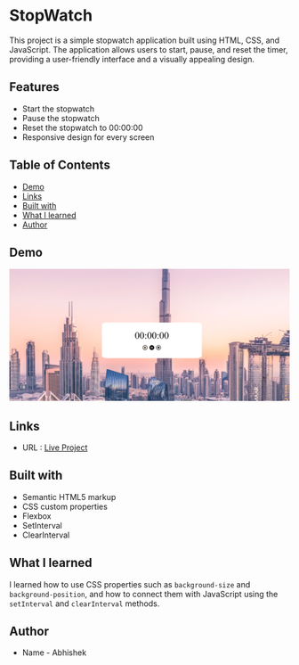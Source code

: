 # StopWatch

This project is a simple stopwatch application built using HTML, CSS, and JavaScript. The application allows users to start, pause, and reset the timer, providing a user-friendly interface and a visually appealing design. 

## Features
- Start the stopwatch
- Pause the stopwatch
- Reset the stopwatch to 00:00:00
- Responsive design for every screen


## Table of Contents

- [Demo](#demo)
- [Links](#links)
- [Built with](#built-with)
- [What I learned](#what-i-learned)
- [Author](#author)

## Demo

![](Stopwatch.png)

## Links
- URL : [Live Project](https://abhi1226l.github.io/StopWatch/)

## Built with

- Semantic HTML5 markup
- CSS custom properties
- Flexbox
- SetInterval
- ClearInterval

## What I learned

I learned how to use CSS properties such as `background-size` and `background-position`, and how to connect them with JavaScript using the `setInterval` and `clearInterval` methods.

 ## Author

- Name - Abhishek



